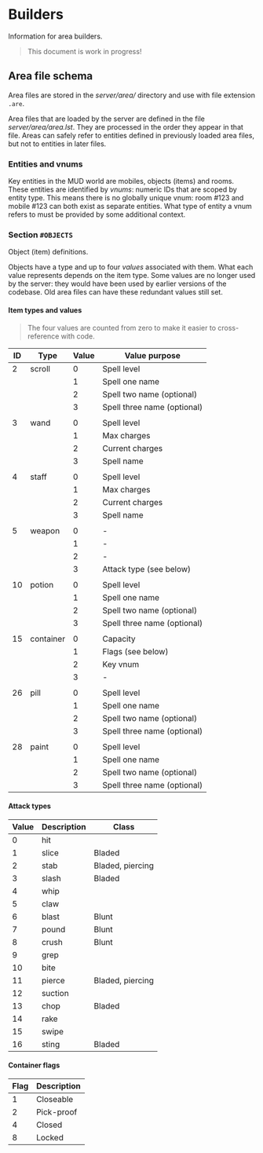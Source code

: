 # Builders

Information for area builders.

> This document is work in progress!


## Area file schema

Area files are stored in the _server/area/_ directory and use with file extension `.are`.

Area files that are loaded by the server are defined in the file _server/area/area.lst_.
They are processed in the order they appear in that file.
Areas can safely refer to entities defined in previously loaded area files, but not to entities in later files.


### Entities and vnums

Key entities in the MUD world are mobiles, objects (items) and rooms.
These entities are identified by _vnums_: numeric IDs that are scoped by entity type.
This means there is no globally unique vnum: room #123 and mobile #123 can both exist as separate entities.
What type of entity a vnum refers to must be provided by some additional context.


### Section `#OBJECTS`

Object (item) definitions.

Objects have a type and up to four _values_ associated with them.
What each value represents depends on the item type.
Some values are no longer used by the server: they would have been used by earlier versions of the codebase.
Old area files can have these redundant values still set.


#### Item types and values

> The four values are counted from zero to make it easier to cross-reference with code.

| ID    | Type          | Value | Value purpose
| ----- | ------------- | ----- | -------------
| 2     | scroll        | 0     | Spell level
|       |               | 1     | Spell one name
|       |               | 2     | Spell two name (optional)
|       |               | 3     | Spell three name (optional)
|       |               |       |
| 3     | wand          | 0     | Spell level
|       |               | 1     | Max charges
|       |               | 2     | Current charges
|       |               | 3     | Spell name
|       |               |       |
| 4     | staff         | 0     | Spell level
|       |               | 1     | Max charges
|       |               | 2     | Current charges
|       |               | 3     | Spell name
|       |               |       |
| 5     | weapon        | 0     | -
|       |               | 1     | -
|       |               | 2     | -
|       |               | 3     | Attack type (see below)
|       |               |       |
| 10    | potion        | 0     | Spell level
|       |               | 1     | Spell one name
|       |               | 2     | Spell two name (optional)
|       |               | 3     | Spell three name (optional)
|       |               |       |
| 15    | container     | 0     | Capacity
|       |               | 1     | Flags (see below)
|       |               | 2     | Key vnum
|       |               | 3     | -
|       |               |       |
| 26    | pill          | 0     | Spell level
|       |               | 1     | Spell one name
|       |               | 2     | Spell two name (optional)
|       |               | 3     | Spell three name (optional)
|       |               |       |
| 28    | paint         | 0     | Spell level
|       |               | 1     | Spell one name
|       |               | 2     | Spell two name (optional)
|       |               | 3     | Spell three name (optional)


#### Attack types

| Value | Description   | Class
| ----- | -----------   | -----
| 0     | hit           |
| 1     | slice         | Bladed
| 2     | stab          | Bladed, piercing
| 3     | slash         | Bladed
| 4     | whip          |
| 5     | claw          |
| 6     | blast         | Blunt
| 7     | pound         | Blunt
| 8     | crush         | Blunt
| 9     | grep          |
| 10    | bite          |
| 11    | pierce        | Bladed, piercing
| 12    | suction       |
| 13    | chop          | Bladed
| 14    | rake          |
| 15    | swipe         |
| 16    | sting         | Bladed


#### Container flags

| Flag  | Description
| ----- | -----------
| 1     | Closeable
| 2     | Pick-proof
| 4     | Closed
| 8     | Locked

